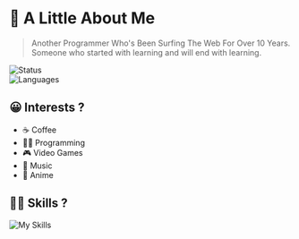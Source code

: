 # 🤏 A Little About Me

> Another Programmer Who's Been Surfing The Web For Over 10 Years.<br>
> Someone who started with learning and will end with learning.

![Status](https://github-readme-stats.vercel.app/api?username=BlueAshDev&show_icons=true&theme=holi)
<br>
![Languages](https://github-readme-stats.vercel.app/api/top-langs/?username=BlueAshDev&theme=holi)

## 😀 Interests ?
- ☕ Coffee
- 👨‍💻 Programming
- 🎮 Video Games
- 🎵 Music
- 🏯 Anime

## 👨‍💻 Skills ?
![My Skills](https://skillicons.dev/icons?i=html,css,js,ts,php,python,nodejs,jquery,tailwind,bootstrap,scss,wordpress,next,django&theme=light&perline=7)
